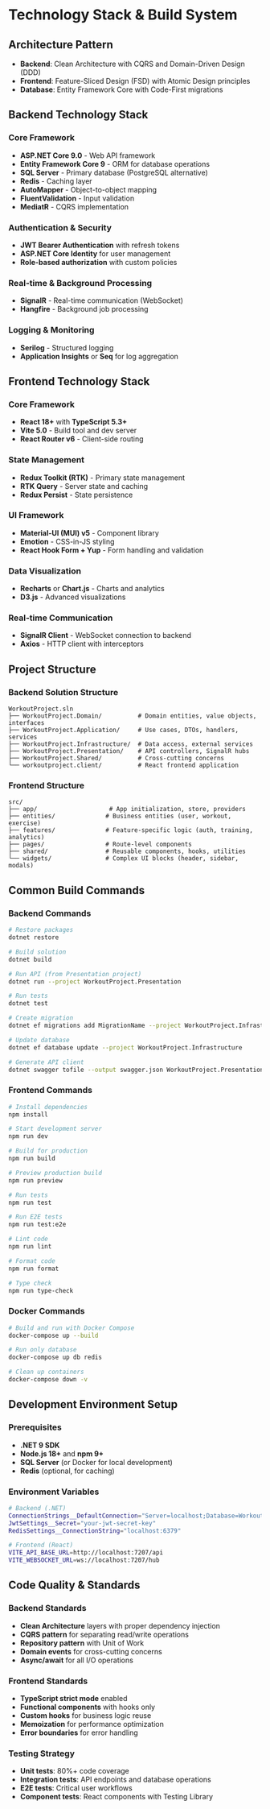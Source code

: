 # Technology Stack & Build System

## Architecture Pattern
- **Backend**: Clean Architecture with CQRS and Domain-Driven Design (DDD)
- **Frontend**: Feature-Sliced Design (FSD) with Atomic Design principles
- **Database**: Entity Framework Core with Code-First migrations

## Backend Technology Stack

### Core Framework
- **ASP.NET Core 9.0** - Web API framework
- **Entity Framework Core 9** - ORM for database operations
- **SQL Server** - Primary database (PostgreSQL alternative)
- **Redis** - Caching layer
- **AutoMapper** - Object-to-object mapping
- **FluentValidation** - Input validation
- **MediatR** - CQRS implementation

### Authentication & Security
- **JWT Bearer Authentication** with refresh tokens
- **ASP.NET Core Identity** for user management
- **Role-based authorization** with custom policies

### Real-time & Background Processing
- **SignalR** - Real-time communication (WebSocket)
- **Hangfire** - Background job processing

### Logging & Monitoring
- **Serilog** - Structured logging
- **Application Insights** or **Seq** for log aggregation

## Frontend Technology Stack

### Core Framework
- **React 18+** with **TypeScript 5.3+**
- **Vite 5.0** - Build tool and dev server
- **React Router v6** - Client-side routing

### State Management
- **Redux Toolkit (RTK)** - Primary state management
- **RTK Query** - Server state and caching
- **Redux Persist** - State persistence

### UI Framework
- **Material-UI (MUI) v5** - Component library
- **Emotion** - CSS-in-JS styling
- **React Hook Form + Yup** - Form handling and validation

### Data Visualization
- **Recharts** or **Chart.js** - Charts and analytics
- **D3.js** - Advanced visualizations

### Real-time Communication
- **SignalR Client** - WebSocket connection to backend
- **Axios** - HTTP client with interceptors

## Project Structure

### Backend Solution Structure
```
WorkoutProject.sln
├── WorkoutProject.Domain/          # Domain entities, value objects, interfaces
├── WorkoutProject.Application/     # Use cases, DTOs, handlers, services
├── WorkoutProject.Infrastructure/  # Data access, external services
├── WorkoutProject.Presentation/    # API controllers, SignalR hubs
├── WorkoutProject.Shared/          # Cross-cutting concerns
└── workoutproject.client/          # React frontend application
```

### Frontend Structure
```
src/
├── app/                    # App initialization, store, providers
├── entities/              # Business entities (user, workout, exercise)
├── features/              # Feature-specific logic (auth, training, analytics)
├── pages/                 # Route-level components
├── shared/                # Reusable components, hooks, utilities
└── widgets/               # Complex UI blocks (header, sidebar, modals)
```

## Common Build Commands

### Backend Commands
```bash
# Restore packages
dotnet restore

# Build solution
dotnet build

# Run API (from Presentation project)
dotnet run --project WorkoutProject.Presentation

# Run tests
dotnet test

# Create migration
dotnet ef migrations add MigrationName --project WorkoutProject.Infrastructure

# Update database
dotnet ef database update --project WorkoutProject.Infrastructure

# Generate API client
dotnet swagger tofile --output swagger.json WorkoutProject.Presentation.dll v1
```

### Frontend Commands
```bash
# Install dependencies
npm install

# Start development server
npm run dev

# Build for production
npm run build

# Preview production build
npm run preview

# Run tests
npm run test

# Run E2E tests
npm run test:e2e

# Lint code
npm run lint

# Format code
npm run format

# Type check
npm run type-check
```

### Docker Commands
```bash
# Build and run with Docker Compose
docker-compose up --build

# Run only database
docker-compose up db redis

# Clean up containers
docker-compose down -v
```

## Development Environment Setup

### Prerequisites
- **.NET 9 SDK**
- **Node.js 18+** and **npm 9+**
- **SQL Server** (or Docker for local development)
- **Redis** (optional, for caching)

### Environment Variables
```bash
# Backend (.NET)
ConnectionStrings__DefaultConnection="Server=localhost;Database=WorkoutProjectDb;Trusted_Connection=true;"
JwtSettings__Secret="your-jwt-secret-key"
RedisSettings__ConnectionString="localhost:6379"

# Frontend (React)
VITE_API_BASE_URL=http://localhost:7207/api
VITE_WEBSOCKET_URL=ws://localhost:7207/hub
```

## Code Quality & Standards

### Backend Standards
- **Clean Architecture** layers with proper dependency injection
- **CQRS pattern** for separating read/write operations
- **Repository pattern** with Unit of Work
- **Domain events** for cross-cutting concerns
- **Async/await** for all I/O operations

### Frontend Standards
- **TypeScript strict mode** enabled
- **Functional components** with hooks only
- **Custom hooks** for business logic reuse
- **Memoization** for performance optimization
- **Error boundaries** for error handling

### Testing Strategy
- **Unit tests**: 80%+ code coverage
- **Integration tests**: API endpoints and database operations
- **E2E tests**: Critical user workflows
- **Component tests**: React components with Testing Library